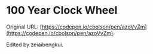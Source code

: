 # 100 Year Clock Wheel

Original URL: [https://codepen.io/cbolson/pen/azoVvZm](https://codepen.io/cbolson/pen/azoVvZm).

Edited by zeiaibengkui.
